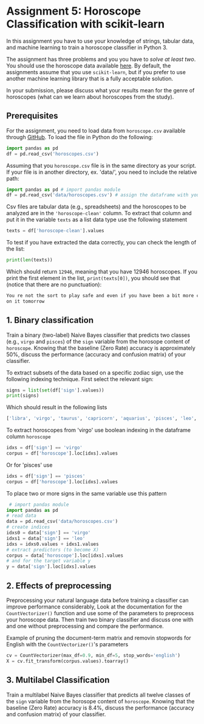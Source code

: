 # Assignment 5: Horoscope Classification with scikit-learn #

In this assignment you have to use your knowledge of strings, tabular data, and machine learning to train a horoscope classifier in Python 3. 

The assignment has three problems and you you have to _solve at least two_. You should use the horoscope data available [here](https://raw.githubusercontent.com/CHCAA-EDUX/Programming-for-the-Humanities-E22/main/dat/horoscopes.csv). By default, the assignments assume that you use `scikit-learn`, but if you prefer to use another machine learning library that is a fully acceptable solution.

In your submission, please discuss what your results mean for the genre of horoscopes (what can we learn about horoscopes from the study).

## Prerequisites ##

For the assignment, you need to load data from `horoscope.csv` available through [GitHub](https://raw.githubusercontent.com/CHCAA-EDUX/Programming-for-the-Humanities-E22/main/dat/horoscopes.csv). To load the file in Python do the following:

```py
import pandas as pd
df = pd.read_csv('horoscopes.csv')
```

Assuming that you `horoscope.csv` file is in the same directory as your script. If your file is in another directory, ex. 'data/', you need to include the relative path:

```py
import pandas as pd # import pandas module
df = pd.read_csv('data/horoscopes.csv') # assign the dataframe with your data to variable 'df'
```

Csv files are tabular data (e.g., spreadsheets) and the horoscopes to be analyzed are in the `'horoscope-clean'` column. To extract that column and put it in the variable `texts` as a list data type use the following statement

```py
texts = df['horoscope-clean'].values
```

To test if you have extracted the data correctly, you can check the length of the list:

```py
print(len(texts))
```

Which should return `12946`, meaning that you have 12946 horoscopes. If you print the first element in the list, `print(texts[0])`, you should see that (notice that there are no punctuation):

```sh
You re not the sort to play safe and even if you have been a bit more cautious than usual in recent weeks you will more than make up for it over the next few days Plan your new adventure today and start working
on it tomorrow
```

## 1. Binary classification ##

Train a binary (two-label) Naive Bayes classifier that predicts two classes (e.g., `virgo` and `pisces`) of the `sign` variable from the horosope content of `horoscope`. Knowing that the baseline (Zero Rate) accuracy is approximately 50%, discuss the performance (accuracy and confusion matrix) of your classifier. 

To extract subsets of the data based on a specific zodiac sign, use the following indexing technique. First select the relevant sign:

```py
signs = list(set(df['sign'].values))
print(signs)
```

Which should result in the following lists

```sh
['libra', 'virgo', 'taurus', 'capricorn', 'aquarius', 'pisces', 'leo', 'gemini', 'scorpio', 'sagittarius', 'aries', 'cancer']
```

To extract horoscopes from 'virgo' use boolean indexing in the dataframe column `horoscope`

```py
idxs = df['sign'] == 'virgo'
corpus = df['horoscope'].loc[idxs].values
```

Or for 'pisces' use

```py
idxs = df['sign'] == 'pisces'
corpus = df['horoscope'].loc[idxs].values
```

To place two or more signs in the same variable use this pattern

```py
 # import pandas module
import pandas as pd
# read data
data = pd.read_csv('data/horoscopes.csv')
# create indices
idxs0 = data['sign'] == 'virgo'
idxs1 = data['sign'] == 'leo'
idxs = idxs0.values + idxs1.values
# extract predictors (to become X)
corpus = data['horoscope'].loc[idxs].values
# and for the target variable y
y = data['sign'].loc[idxs].values
```

## 2. Effects of preprocessing ##

Preprocessing your natural language data before training a classifier can improve performance considerably, Look at the documentation for the `CountVectorizer()` function and use some of the parameters to preprocess your horoscope data. Then train two binary classifier and discuss one with and one without preprocessing and compare the performance.

Example of pruning the document-term matrix and removin stopwords for English with the `CountVectorizer()`'s parameters

```py
cv = CountVectorizer(max_df=0.9, min_df=5, stop_words='english')
X = cv.fit_transform(corpus.values).toarray()
```

## 3. Multilabel Classification ##

Train a multilabel Naive Bayes classifier that predicts all twelve classes of the `sign` variable from the horosope content of `horoscope`. Knowing that the baseline (Zero Rate) accuracy is 8.4%, discuss the performance (accuracy and confusion matrix) of your classifier. 